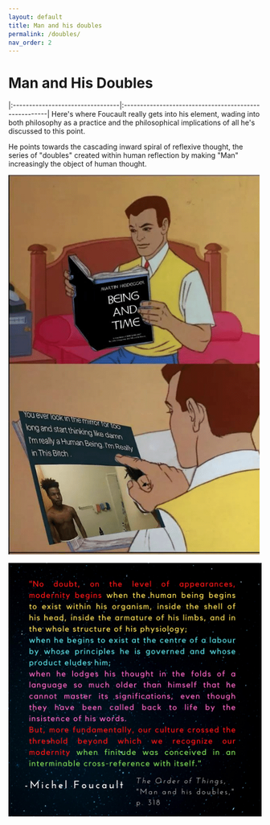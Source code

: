 ```yaml
---
layout: default
title: Man and his doubles
permalink: /doubles/
nav_order: 2
---
```


# Man and His Doubles


|:---------------------------------|:------------------------------------------------------|
Here's where Foucault really gets into his element, wading into both philosophy as a practice and the philosophical implications of all he's discussed to this point.

He points towards the cascading inward spiral of reflexive thought, the series of "doubles" created within human reflection by making "Man" increasingly the object of human thought.

![Being and Time and Being a Human](../memes/humanbeing.png)

![Man and his doubles](../graphics/toot_doubles_graphic.png)
